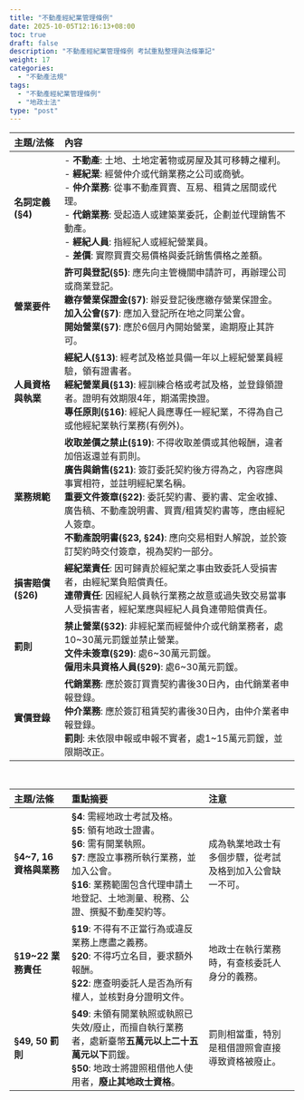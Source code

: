 ```yaml
---
title: "不動產經紀業管理條例"
date: 2025-10-05T12:16:13+08:00
toc: true
draft: false
description: "不動產經紀業管理條例 考試重點整理與法條筆記"
weight: 17
categories:
  - "不動產法規"
tags:
  - "不動產經紀業管理條例"
  - "地政士法"
type: "post"
---
```


| 主題/法條 | 內容 |
| :--- | :--- |
| **名詞定義 (§4)** | - **不動產**: 土地、土地定著物或房屋及其可移轉之權利。<br>- **經紀業**: 經營仲介或代銷業務之公司或商號。<br>- **仲介業務**: 從事不動產買賣、互易、租賃之居間或代理。<br>- **代銷業務**: 受起造人或建築業委託，企劃並代理銷售不動產。<br>- **經紀人員**: 指經紀人或經紀營業員。<br>- **差價**: 實際買賣交易價格與委託銷售價格之差額。 | 
| **營業要件** | **許可與登記(§5)**: 應先向主管機關申請許可，再辦理公司或商業登記。<br>**繳存營業保證金(§7)**: 辦妥登記後應繳存營業保證金。<br>**加入公會(§7)**: 應加入登記所在地之同業公會。<br>**開始營業(§7)**: 應於6個月內開始營業，逾期廢止其許可。 | 
| **人員資格與執業** | **經紀人(§13)**: 經考試及格並具備一年以上經紀營業員經驗，領有證書者。<br>**經紀營業員(§13)**: 經訓練合格或考試及格，並登錄領證者。證明有效期限4年，期滿需換證。<br>**專任原則(§16)**: 經紀人員應專任一經紀業，不得為自己或他經紀業執行業務(有例外)。 | 
| **業務規範** | **收取差價之禁止(§19)**: 不得收取差價或其他報酬，違者加倍返還並有罰則。<br>**廣告與銷售(§21)**: 簽訂委託契約後方得為之，內容應與事實相符，並註明經紀業名稱。<br>**重要文件簽章(§22)**: 委託契約書、要約書、定金收據、廣告稿、不動產說明書、買賣/租賃契約書等，應由經紀人簽章。<br>**不動產說明書(§23, §24)**: 應向交易相對人解說，並於簽訂契約時交付簽章，視為契約一部分。 | 
| **損害賠償 (§26)** | **經紀業責任**: 因可歸責於經紀業之事由致委託人受損害者，由經紀業負賠償責任。<br>**連帶責任**: 因經紀人員執行業務之故意或過失致交易當事人受損害者，經紀業應與經紀人員負連帶賠償責任。 | 
| **罰則** | **禁止營業(§32)**: 非經紀業而經營仲介或代銷業務者，處10~30萬元罰鍰並禁止營業。<br>**文件未簽章(§29)**: 處6~30萬元罰鍰。<br>**僱用未具資格人員(§29)**: 處6~30萬元罰鍰。 | 
| **實價登錄** | **代銷業務**: 應於簽訂買賣契約書後30日內，由代銷業者申報登錄。<br>**仲介業務**: 應於簽訂租賃契約書後30日內，由仲介業者申報登錄。<br>**罰則**: 未依限申報或申報不實者，處1~15萬元罰鍰，並限期改正。 |

<br>

| 主題/法條 | 重點摘要 | 注意 |
| :--- | :--- | :--- |
| **§4~7, 16 資格與業務** | **§4**: 需經地政士考試及格。<br>**§5**: 領有地政士證書。<br>**§6**: 需有開業執照。<br>**§7**: 應設立事務所執行業務，並加入公會。<br>**§16**: 業務範圍包含代理申請土地登記、土地測量、稅務、公證、撰擬不動產契約等。 | 成為執業地政士有多個步驟，從考試及格到加入公會缺一不可。 |
| **§19~22 業務責任** | **§19**: 不得有不正當行為或違反業務上應盡之義務。<br>**§20**: 不得巧立名目，要求額外報酬。<br>**§22**: 應查明委託人是否為所有權人，並核對身分證明文件。 | 地政士在執行業務時，有查核委託人身分的義務。 |
| **§49, 50 罰則** | **§49**: 未領有開業執照或執照已失效/廢止，而擅自執行業務者，處新臺幣**五萬元以上二十五萬元以下**罰鍰。<br>**§50**: 地政士將證照租借他人使用者，**廢止其地政士資格**。 | 罰則相當重，特別是租借證照會直接導致資格被廢止。 |